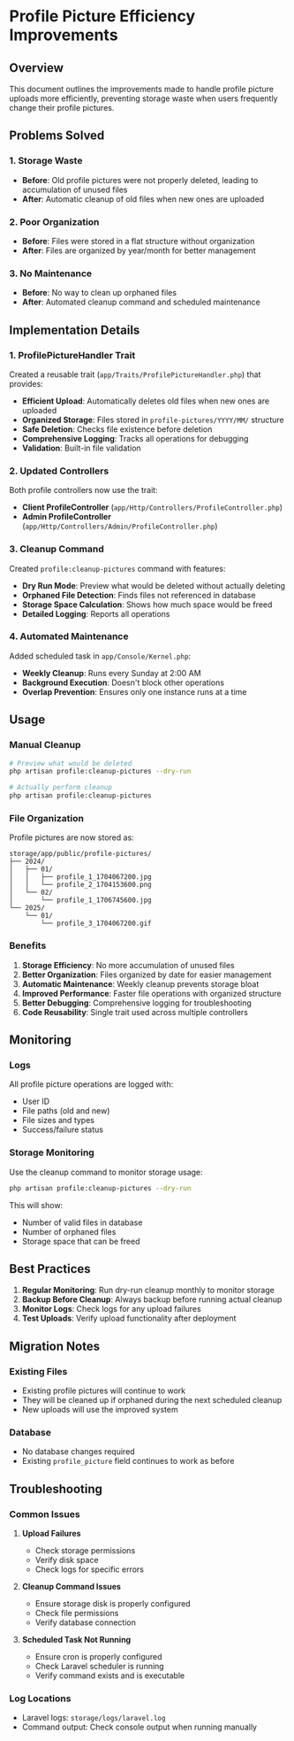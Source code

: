 # Profile Picture Efficiency Improvements

## Overview
This document outlines the improvements made to handle profile picture uploads more efficiently, preventing storage waste when users frequently change their profile pictures.

## Problems Solved

### 1. **Storage Waste**
- **Before**: Old profile pictures were not properly deleted, leading to accumulation of unused files
- **After**: Automatic cleanup of old files when new ones are uploaded

### 2. **Poor Organization**
- **Before**: Files were stored in a flat structure without organization
- **After**: Files are organized by year/month for better management

### 3. **No Maintenance**
- **Before**: No way to clean up orphaned files
- **After**: Automated cleanup command and scheduled maintenance

## Implementation Details

### 1. **ProfilePictureHandler Trait**
Created a reusable trait (`app/Traits/ProfilePictureHandler.php`) that provides:

- **Efficient Upload**: Automatically deletes old files when new ones are uploaded
- **Organized Storage**: Files stored in `profile-pictures/YYYY/MM/` structure
- **Safe Deletion**: Checks file existence before deletion
- **Comprehensive Logging**: Tracks all operations for debugging
- **Validation**: Built-in file validation

### 2. **Updated Controllers**
Both profile controllers now use the trait:

- **Client ProfileController** (`app/Http/Controllers/ProfileController.php`)
- **Admin ProfileController** (`app/Http/Controllers/Admin/ProfileController.php`)

### 3. **Cleanup Command**
Created `profile:cleanup-pictures` command with features:

- **Dry Run Mode**: Preview what would be deleted without actually deleting
- **Orphaned File Detection**: Finds files not referenced in database
- **Storage Space Calculation**: Shows how much space would be freed
- **Detailed Logging**: Reports all operations

### 4. **Automated Maintenance**
Added scheduled task in `app/Console/Kernel.php`:

- **Weekly Cleanup**: Runs every Sunday at 2:00 AM
- **Background Execution**: Doesn't block other operations
- **Overlap Prevention**: Ensures only one instance runs at a time

## Usage

### Manual Cleanup
```bash
# Preview what would be deleted
php artisan profile:cleanup-pictures --dry-run

# Actually perform cleanup
php artisan profile:cleanup-pictures
```

### File Organization
Profile pictures are now stored as:
```
storage/app/public/profile-pictures/
├── 2024/
│   ├── 01/
│   │   ├── profile_1_1704067200.jpg
│   │   └── profile_2_1704153600.png
│   └── 02/
│       └── profile_1_1706745600.jpg
└── 2025/
    └── 01/
        └── profile_3_1704067200.gif
```

### Benefits

1. **Storage Efficiency**: No more accumulation of unused files
2. **Better Organization**: Files organized by date for easier management
3. **Automatic Maintenance**: Weekly cleanup prevents storage bloat
4. **Improved Performance**: Faster file operations with organized structure
5. **Better Debugging**: Comprehensive logging for troubleshooting
6. **Code Reusability**: Single trait used across multiple controllers

## Monitoring

### Logs
All profile picture operations are logged with:
- User ID
- File paths (old and new)
- File sizes and types
- Success/failure status

### Storage Monitoring
Use the cleanup command to monitor storage usage:
```bash
php artisan profile:cleanup-pictures --dry-run
```

This will show:
- Number of valid files in database
- Number of orphaned files
- Storage space that can be freed

## Best Practices

1. **Regular Monitoring**: Run dry-run cleanup monthly to monitor storage
2. **Backup Before Cleanup**: Always backup before running actual cleanup
3. **Monitor Logs**: Check logs for any upload failures
4. **Test Uploads**: Verify upload functionality after deployment

## Migration Notes

### Existing Files
- Existing profile pictures will continue to work
- They will be cleaned up if orphaned during the next scheduled cleanup
- New uploads will use the improved system

### Database
- No database changes required
- Existing `profile_picture` field continues to work as before

## Troubleshooting

### Common Issues

1. **Upload Failures**
   - Check storage permissions
   - Verify disk space
   - Check logs for specific errors

2. **Cleanup Command Issues**
   - Ensure storage disk is properly configured
   - Check file permissions
   - Verify database connection

3. **Scheduled Task Not Running**
   - Ensure cron is properly configured
   - Check Laravel scheduler is running
   - Verify command exists and is executable

### Log Locations
- Laravel logs: `storage/logs/laravel.log`
- Command output: Check console output when running manually 